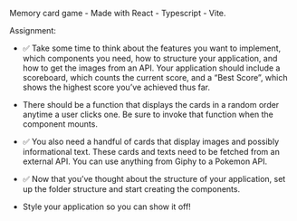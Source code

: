 Memory card game - Made with React - Typescript - Vite.

Assignment: 

- ✅ Take some time to think about the features you want to implement, which components you need, how to structure your application, and how to get the images from an API. Your application should include a scoreboard, which counts the current score, and a “Best Score”, which shows the highest score you’ve achieved thus far. 

- There should be a function that displays the cards in a random order anytime a user clicks one. Be sure to invoke that function when the component mounts.

- ✅ You also need a handful of cards that display images and possibly informational text. These cards and texts need to be fetched from an external API. You can use anything from Giphy to a Pokemon API.

- ✅ Now that you’ve thought about the structure of your application, set up the folder structure and start creating the components.

- Style your application so you can show it off!